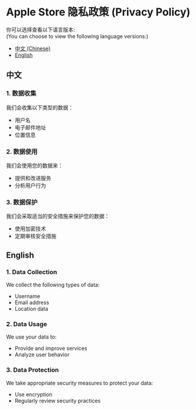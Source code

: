 # Apple Store 隐私政策 (Privacy Policy)

你可以选择查看以下语言版本:  
(You can choose to view the following language versions:)

- [中文 (Chinese)](#中文)
- [English](#english)

## 中文

### 1. 数据收集

我们会收集以下类型的数据：

- 用户名
- 电子邮件地址
- 位置信息

### 2. 数据使用

我们会使用您的数据来：

- 提供和改进服务
- 分析用户行为

### 3. 数据保护

我们会采取适当的安全措施来保护您的数据：

- 使用加密技术
- 定期审核安全措施

## English

### 1. Data Collection

We collect the following types of data:

- Username
- Email address
- Location data

### 2. Data Usage

We use your data to:

- Provide and improve services
- Analyze user behavior

### 3. Data Protection

We take appropriate security measures to protect your data:

- Use encryption
- Regularly review security practices
